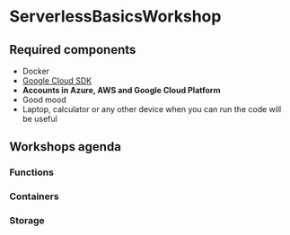 # ServerlessBasicsWorkshop

## Required components
* Docker
* [Google Cloud SDK](https://cloud.google.com/sdk/)
* **Accounts in Azure, AWS and Google Cloud Platform**
* Good mood
* Laptop, calculator or any other device when you can run the code will be useful

## Workshops agenda
### Functions
### Containers
### Storage